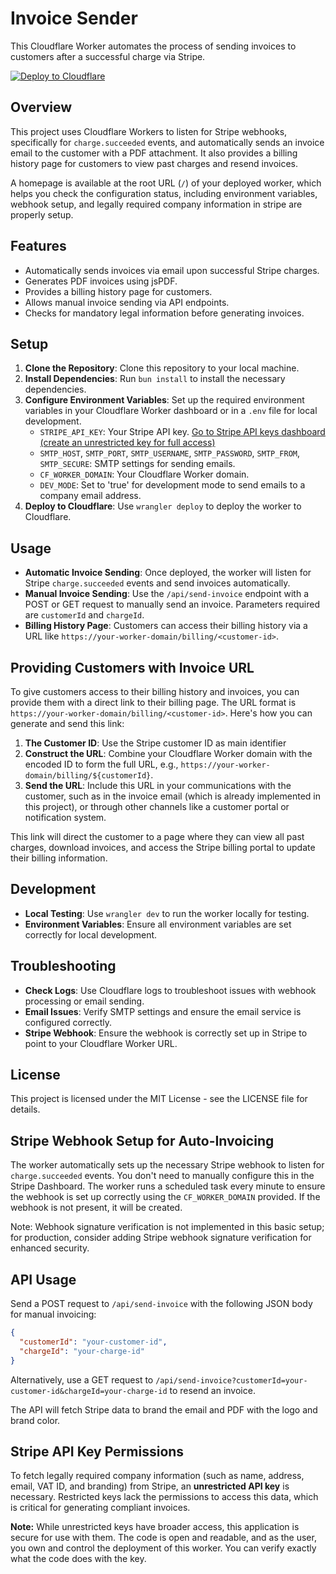 # Invoice Sender

This Cloudflare Worker automates the process of sending invoices to customers after a successful charge via Stripe.

<a href="https://deploy.workers.cloudflare.com/?url=https://github.com/Cap-go/worker-invoices" target="_blank"><img src="https://deploy.workers.cloudflare.com/button" alt="Deploy to Cloudflare"></a>

## Overview

This project uses Cloudflare Workers to listen for Stripe webhooks, specifically for `charge.succeeded` events, and automatically sends an invoice email to the customer with a PDF attachment. It also provides a billing history page for customers to view past charges and resend invoices.

A homepage is available at the root URL (`/`) of your deployed worker, which helps you check the configuration status, including environment variables, webhook setup, and legally required company information in stripe are properly setup.

## Features

- Automatically sends invoices via email upon successful Stripe charges.
- Generates PDF invoices using jsPDF.
- Provides a billing history page for customers.
- Allows manual invoice sending via API endpoints.
- Checks for mandatory legal information before generating invoices.

## Setup

1. **Clone the Repository**: Clone this repository to your local machine.
2. **Install Dependencies**: Run `bun install` to install the necessary dependencies.
3. **Configure Environment Variables**: Set up the required environment variables in your Cloudflare Worker dashboard or in a `.env` file for local development.
   - `STRIPE_API_KEY`: Your Stripe API key. <a href="https://dashboard.stripe.com/apikeys" target="_blank">Go to Stripe API keys dashboard (create an unrestricted key for full access)</a>
   - `SMTP_HOST`, `SMTP_PORT`, `SMTP_USERNAME`, `SMTP_PASSWORD`, `SMTP_FROM`, `SMTP_SECURE`: SMTP settings for sending emails.
   - `CF_WORKER_DOMAIN`: Your Cloudflare Worker domain.
   - `DEV_MODE`: Set to 'true' for development mode to send emails to a company email address.
4. **Deploy to Cloudflare**: Use `wrangler deploy` to deploy the worker to Cloudflare.

## Usage

- **Automatic Invoice Sending**: Once deployed, the worker will listen for Stripe `charge.succeeded` events and send invoices automatically.
- **Manual Invoice Sending**: Use the `/api/send-invoice` endpoint with a POST or GET request to manually send an invoice. Parameters required are `customerId` and `chargeId`.
- **Billing History Page**: Customers can access their billing history via a URL like `https://your-worker-domain/billing/<customer-id>`.

## Providing Customers with Invoice URL

To give customers access to their billing history and invoices, you can provide them with a direct link to their billing page. The URL format is `https://your-worker-domain/billing/<customer-id>`. Here's how you can generate and send this link:

1. **The Customer ID**: Use the Stripe customer ID as main identifier
2. **Construct the URL**: Combine your Cloudflare Worker domain with the encoded ID to form the full URL, e.g., `https://your-worker-domain/billing/${customerId}`.
3. **Send the URL**: Include this URL in your communications with the customer, such as in the invoice email (which is already implemented in this project), or through other channels like a customer portal or notification system.

This link will direct the customer to a page where they can view all past charges, download invoices, and access the Stripe billing portal to update their billing information.

## Development

- **Local Testing**: Use `wrangler dev` to run the worker locally for testing.
- **Environment Variables**: Ensure all environment variables are set correctly for local development.

## Troubleshooting

- **Check Logs**: Use Cloudflare logs to troubleshoot issues with webhook processing or email sending.
- **Email Issues**: Verify SMTP settings and ensure the email service is configured correctly.
- **Stripe Webhook**: Ensure the webhook is correctly set up in Stripe to point to your Cloudflare Worker URL.

## License

This project is licensed under the MIT License - see the LICENSE file for details.

## Stripe Webhook Setup for Auto-Invoicing

The worker automatically sets up the necessary Stripe webhook to listen for `charge.succeeded` events. You don't need to manually configure this in the Stripe Dashboard. The worker runs a scheduled task every minute to ensure the webhook is set up correctly using the `CF_WORKER_DOMAIN` provided. If the webhook is not present, it will be created.

Note: Webhook signature verification is not implemented in this basic setup; for production, consider adding Stripe webhook signature verification for enhanced security.

## API Usage

Send a POST request to `/api/send-invoice` with the following JSON body for manual invoicing:

```json
{
  "customerId": "your-customer-id",
  "chargeId": "your-charge-id"
}
```

Alternatively, use a GET request to `/api/send-invoice?customerId=your-customer-id&chargeId=your-charge-id` to resend an invoice.

The API will fetch Stripe data to brand the email and PDF with the logo and brand color.

## Stripe API Key Permissions

To fetch legally required company information (such as name, address, email, VAT ID, and branding) from Stripe, an **unrestricted API key** is necessary. Restricted keys lack the permissions to access this data, which is critical for generating compliant invoices.

**Note:** While unrestricted keys have broader access, this application is secure for use with them. The code is open and readable, and as the user, you own and control the deployment of this worker. You can verify exactly what the code does with the key.
